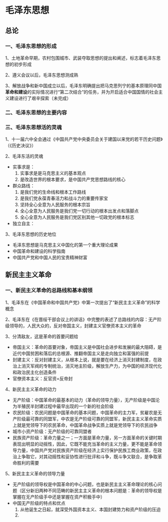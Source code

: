# 毛泽东思想

## 总论

### 一、毛泽东思想的形成

1、土地革命早期，农村包围城市、武装夺取思想的提出和阐述，标志着毛泽东思想的初步形成

2、遵义会议以后，毛泽东思想测成熟

3、解放战争和新中国成立以后，毛泽东明确提出把马克思列宁的基本原理同中国**革命和建设**的实际情况进行“第二次结合”的任务，并为开启适合中国国情的社会主义建设进行了艰辛探索（未完成）

### 二、毛泽东思想的主要内容

### 三、毛泽东思想活的灵魂

1、十一届六中全会通过《中国共产党中央委员会关于建国以来党的若干历史问题》（《历史决议》）

2、毛泽东活的灵魂

- 实事求是：
  1. 实事求是是马克思主义的基本观点
  2. 是改造世界的根本要求，是中国共产党思想路线的核心
- 群众路线：
  1. 是我们党的生命线和根本工作路线
  1. 是我们党永葆青春活力和战斗力的重要传家宝
  1. 坚持全心全意为人民服务的根本宗旨
  1. 全心全意为人民服务是我们党一切行动的根本出发点和落脚点
  1. 全心全意为人民服务是我们党区别其他一切政党的根本标志
- 独立自主：

3、毛泽东思想的历史地位

- 毛泽东思想是马克思主义中国化的第一个重大理论成果
- 中国革命和建设的科学指南
- 中国共产党和中国人民的宝贵精神财富

## 新民主主义革命

### 一、新民主义革命的总路线和基本纲领

1、毛泽东在《中国革命和中国共产党》中第一次提出了“新民主主义革命”的科学概念

2、毛泽东在《在晋绥干部会议上的讲话》中完整的表述了总路线的内容：无产阶级领导的，人民大众的，反对帝国主义，封建主义官僚资本主义的革命

3、分清敌友，这是革命的首要问题给

- 帝国主义：革命的首要对象，帝国主义是中国社会进步和发展的最大阻碍，是近代中国贫困和落后的总根源、推翻帝国主义是走向独立和富强的前提
- 封建主义：反对封建主义，从根本上说，就是要在经济上消灭封建制度，在政治上消灭军阀的专制统治，消灭地主阶级，解放生产力，为中国的经济现代化和政治民主化创造条件
- 官僚资本主义：反官资=反帝封

4、新民主主义革命的动力

- 无产阶级：中国革命的最基本的动力（革命的领导力量），无产阶级是中国沦为半殖民半封建过程中最早出现的一个新的社会阶级
- 农民阶级：农民问题是中国革命的基本问题，中国革命的主力军，贫雇农是无产阶级最可靠的同盟军，中农是无产阶级可靠的同盟军，新民主主义革命实质上就是党领导下的农民革命，中国革命战争实质上就是党领导下的农民战争
- 城市小资产阶级：无产阶级的可靠同盟者
- 民族资产阶级：革命力量之一；一方面是革命力量，另一方面革命的关键时期表现出明显的动摇性，因此，它既不能充当革命的主义力量，更不能是革命领导力量，中国共产党对民族资产阶级在经济上实行保护民族工商业政策，在政治上争取它，对其动摇性和妥协性进行批评和斗争，既斗争又联合，是争取革命胜利的需要

5、新民主主义革命的领导力量

- 无产阶级的领导权是中国革命的中心问题，也是新民主主义革命理论的核心问题（区分新旧两种不同范畴的新民主主义革命的根本问题是：革命的领导权是掌握在无产阶级手中还是掌握在资产积极手中）
- 中国无产阶级的特点和优点
  1. 从他诞生之日起，就深受外国资本主义、本国封建势力和资产阶级的压迫
  2. 



